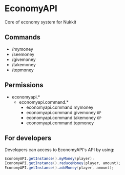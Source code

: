 # EconomyAPI
Core of economy system for Nukkit

## Commands
 - /mymoney
 - /seemoney
 - /givemoney
 - /takemoney
 - /topmoney
 
## Permissions
 - economyapi.*
   - economyapi.command.*
     - economyapi.command.mymoney
     - economyapi.command.givemoney `OP`
     - economyapi.command.takemoney `OP`
     - economyapi.command.topmoney

## For developers

Developers can access to EconomyAPI's API by using:
```java
EconomyAPI.getInstance().myMoney(player);
EconomyAPI.getInstance().reduceMoney(player, amount);
EconomyAPI.getInstance().addMoney(player, amount);
```